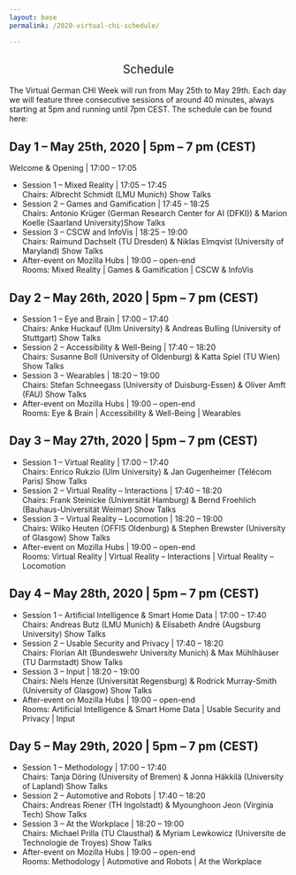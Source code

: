 ```yaml
---
layout: base
permalink: /2020-virtual-chi-schedule/

---
```

<h2 style="font-weight: 400; text-align: center">Schedule</h2>

The Virtual German CHI Week will run from May 25th to May 29th. Each day we will feature three consecutive sessions of around 40 minutes, always starting at 5pm and running until 7pm CEST. The schedule can be found here:

## Day 1 – May 25th, 2020 | 5pm – 7 pm (CEST)
Welcome & Opening | 17:00 – 17:05
- Session 1 – Mixed Reality | 17:05 – 17:45  
Chairs: Albrecht Schmidt (LMU Munich) Show Talks
- Session 2 – Games and Gamification | 17:45 – 18:25  
Chairs: Antonio Krüger (German Research Center for AI (DFKI)) & Marion Koelle (Saarland University)Show Talks
- Session 3 – CSCW and InfoVis | 18:25 – 19:00  
Chairs: Raimund Dachselt (TU Dresden) & Niklas Elmqvist (University of Maryland) Show Talks
- After-event on Mozilla Hubs | 19:00 – open-end  
Rooms: Mixed Reality | Games & Gamification | CSCW & InfoVis
## Day 2 – May 26th, 2020 | 5pm – 7 pm (CEST)
- Session 1 – Eye and Brain | 17:00 – 17:40  
Chairs: Anke Huckauf (Ulm University) & Andreas Bulling (University of Stuttgart) Show Talks
- Session 2 – Accessibility & Well-Being | 17:40 – 18:20  
Chairs: Susanne Boll (University of Oldenburg) & Katta Spiel (TU Wien) Show Talks
- Session 3 – Wearables | 18:20 – 19:00  
Chairs: Stefan Schneegass (University of Duisburg-Essen) & Oliver Amft (FAU) Show Talks  
- After-event on Mozilla Hubs | 19:00 – open-end  
Rooms: Eye & Brain | Accessibility & Well-Being | Wearables  
## Day 3 – May 27th, 2020 | 5pm – 7 pm (CEST)
- Session 1 – Virtual Reality | 17:00 – 17:40  
Chairs: Enrico Rukzio (Ulm University) & Jan Gugenheimer (Télécom Paris) Show Talks  
- Session 2 – Virtual Reality – Interactions | 17:40 – 18:20  
Chairs: Frank Steinicke (Universität Hamburg) & Bernd Froehlich (Bauhaus-Universität Weimar) Show Talks  
- Session 3 – Virtual Reality – Locomotion | 18:20 – 19:00  
Chairs: Wilko Heuten (OFFIS Oldenburg) & Stephen Brewster (University of Glasgow) Show Talks  
- After-event on Mozilla Hubs | 19:00 – open-end  
Rooms: Virtual Reality | Virtual Reality – Interactions | Virtual Reality – Locomotion  
## Day 4 – May 28th, 2020 | 5pm – 7 pm (CEST)
- Session 1 – Artificial Intelligence & Smart Home Data | 17:00 – 17:40  
Chairs: Andreas Butz (LMU Munich) & Elisabeth André (Augsburg University) Show Talks  
- Session 2 – Usable Security and Privacy | 17:40 – 18:20  
Chairs: Florian Alt (Bundeswehr University Munich) & Max Mühlhäuser (TU Darmstadt) Show Talks  
- Session 3 – Input | 18:20 – 19:00  
Chairs: Niels Henze (Universität Regensburg) & Rodrick Murray-Smith (University of Glasgow) Show Talks  
- After-event on Mozilla Hubs | 19:00 – open-end  
Rooms: Artificial Intelligence & Smart Home Data | Usable Security and Privacy | Input  
## Day 5 – May 29th, 2020 | 5pm – 7 pm (CEST)
- Session 1 – Methodology | 17:00 – 17:40  
Chairs: Tanja Döring (University of Bremen) & Jonna Häkkilä (University of Lapland) Show Talks  
- Session 2 – Automotive and Robots | 17:40 – 18:20  
Chairs: Andreas Riener (TH Ingolstadt) & Myounghoon Jeon (Virginia Tech) Show Talks  
- Session 3 – At the Workplace | 18:20 – 19:00  
Chairs: Michael Prilla (TU Clausthal) & Myriam Lewkowicz (Universite de Technologie de Troyes) Show Talks  
- After-event on Mozilla Hubs | 19:00 – open-end  
Rooms: Methodology | Automotive and Robots | At the Workplace
